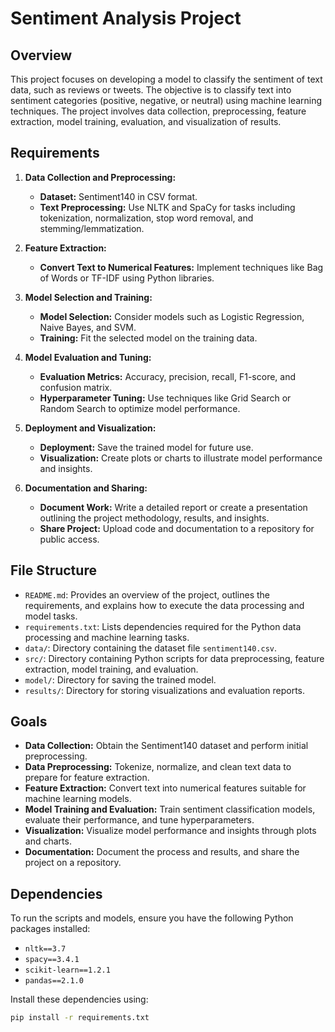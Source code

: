 # Sentiment Analysis Project

## Overview

This project focuses on developing a model to classify the sentiment of text data, such as reviews or tweets. The objective is to classify text into sentiment categories (positive, negative, or neutral) using machine learning techniques. The project involves data collection, preprocessing, feature extraction, model training, evaluation, and visualization of results.

## Requirements

1. **Data Collection and Preprocessing:**
   - **Dataset:** Sentiment140 in CSV format.
   - **Text Preprocessing:** Use NLTK and SpaCy for tasks including tokenization, normalization, stop word removal, and stemming/lemmatization.

2. **Feature Extraction:**
   - **Convert Text to Numerical Features:** Implement techniques like Bag of Words or TF-IDF using Python libraries.

3. **Model Selection and Training:**
   - **Model Selection:** Consider models such as Logistic Regression, Naive Bayes, and SVM.
   - **Training:** Fit the selected model on the training data.

4. **Model Evaluation and Tuning:**
   - **Evaluation Metrics:** Accuracy, precision, recall, F1-score, and confusion matrix.
   - **Hyperparameter Tuning:** Use techniques like Grid Search or Random Search to optimize model performance.

5. **Deployment and Visualization:**
   - **Deployment:** Save the trained model for future use.
   - **Visualization:** Create plots or charts to illustrate model performance and insights.

6. **Documentation and Sharing:**
   - **Document Work:** Write a detailed report or create a presentation outlining the project methodology, results, and insights.
   - **Share Project:** Upload code and documentation to a repository for public access.

## File Structure

- `README.md`: Provides an overview of the project, outlines the requirements, and explains how to execute the data processing and model tasks.
- `requirements.txt`: Lists dependencies required for the Python data processing and machine learning tasks.
- `data/`: Directory containing the dataset file `sentiment140.csv`.
- `src/`: Directory containing Python scripts for data preprocessing, feature extraction, model training, and evaluation.
- `model/`: Directory for saving the trained model.
- `results/`: Directory for storing visualizations and evaluation reports.

## Goals

- **Data Collection:** Obtain the Sentiment140 dataset and perform initial preprocessing.
- **Data Preprocessing:** Tokenize, normalize, and clean text data to prepare for feature extraction.
- **Feature Extraction:** Convert text into numerical features suitable for machine learning models.
- **Model Training and Evaluation:** Train sentiment classification models, evaluate their performance, and tune hyperparameters.
- **Visualization:** Visualize model performance and insights through plots and charts.
- **Documentation:** Document the process and results, and share the project on a repository.

## Dependencies

To run the scripts and models, ensure you have the following Python packages installed:

- `nltk==3.7`
- `spacy==3.4.1`
- `scikit-learn==1.2.1`
- `pandas==2.1.0`

Install these dependencies using:

```bash
pip install -r requirements.txt
